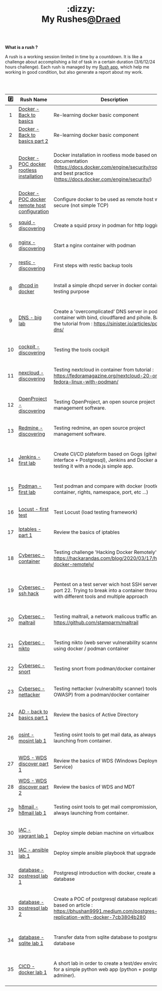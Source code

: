 <h1 align="center">:dizzy:<br><a href="https://github.com/Draed"></a>My Rushes<a href="https://github.com/Draed">@Draed</a>
  </h1>
<br><br>

**What is a rush ?**
<!-- <blockquote>  -->
A rush is a working session limited in time by a countdown. It is like a challenge about accomplishing a list of task in a certain duration (3/6/12/24 hours challenge). Each rush is managed by my [Rush app](https://github.com/Draed/rush_app), which help me working in good condition, but also generate a report about my work.
<!-- </blockquote>  -->

<br><br>

| :hash: | Rush Name | Description | Repo | Start Time | End Time | Duration |
|:--------:|---------|-------------| ---- |-----------|-----------|-----------|
| 1 | [Docker - Back to basics ](0_reports/report_1_19-Nov-2022.pdf) | <br> Re-learning docker basic component <br><br> | [No repo]() | 2021-01-05 20:30:08.784078 | 2021-01-05 23:35:30.672048 | 3:05:21.887970 | 
| 2 | [Docker - Back to basics part 2](0_reports/report_2_19-Nov-2022.pdf) | <br> Re-learning docker basic component <br><br> | [No repo]() | 2022-10-24 15:07:42.624525 | 2022-10-24 18:07:46.601335 | 3:00:03.976810 | 
| 3 | [Docker - POC docker rootless installation ](0_reports/report_3_19-Nov-2022.pdf) | <br>  Docker installation in rootless mode based on official documentation (https://docs.docker.com/engine/security/rootless) and best practice (https://docs.docker.com/engine/security/) <br><br> | [docker_lab2.md](6_Virtualization/docker/docker_lab2/docker_lab2.md) | 2022-10-29 12:12:42.000374 | 2022-10-29 15:07:46.601335 | 2:55:04.600961 | 
| 4 | [Docker - POC docker remote host configuration ](0_reports/report_4_19-Nov-2022.pdf) | <br> Configure docker to be used as remote host with SSL secure (not simple TCP) <br><br> | [No repo]() | 2022-10-30 08:40:25.624056 | 2022-10-30 11:45:38.446783 | 3:05:12.822727 | 
| 5 | [squid - discovering](0_reports/report_5_19-Nov-2022.pdf) | <br> Create a squid proxy in podman for http logging  <br><br> | [squid_lab1.md](1_Services/1_aaa/squid/squid_lab1/squid_lab1.md) | 2021-06-08 22:30:03.563756 | 2021-06-09 00:04:34.346755 | 1:34:30.782999 | 
| 6 | [nginx - discovering](0_reports/report_6_19-Nov-2022.pdf) | <br> Start a nginx container with podman <br><br> | [nginx_lab1.md](2_webserver/nginx/nginx_lab1/nginx_lab1.md) | 2021-08-15 20:15:33.305756 | 2021-08-15 20:45:14.569055 | 0:29:41.263299 | 
| 7 | [restic - discovering](0_reports/report_7_19-Nov-2022.pdf) | <br> First steps with restic backup tools <br><br> | [restic_lab1.md](3_backup/restic/restic_lab1/restic_lab1.md) | 2021-08-16 22:00:23.103981 | 2021-08-17 00:30:44.567305 | 2:30:21.463324 | 
| 8 | [dhcpd in docker ](0_reports/report_8_19-Nov-2022.pdf) | <br> Install a simple dhcpd server in docker container for testing purpose <br><br> | [dhcpd_lab1.md](4_dhcp/dhcpd/dhcpd_lab1/dhcpd_lab1.md) | 2021-08-23 21:15:35.270756 | 2021-08-23 22:15:16.193055 | 0:59:40.922299 | 
| 9 | [DNS - big lab](0_reports/report_9_19-Nov-2022.pdf) | <br> Create a 'overcomplicated' DNS server in podman container with bind, cloudflared and pihole. Based on the tutorial from : https://sinister.io/articles/podman-dns/ <br><br> | [bind_lab1.md](5_dns/bind/bind_lab1/bind_lab1.md) | 2021-09-15 20:30:08.904812 | 2021-09-15 23:06:29.346755 | 2:36:20.441943 | 
| 10 | [cockpit - discovering](0_reports/report_10_19-Nov-2022.pdf) | <br> Testing the tools cockpit <br><br> | [cockpit.md](1_Services/10_others/cockpit/cockpit.md) | 2021-09-25 20:30:55.904812 | 2021-09-25 23:31:19.346755 | 3:00:23.441943 | 
| 11 | [nexcloud - discovering](0_reports/report_11_19-Nov-2022.pdf) | <br> Testing nextcloud in container from tutorial : https://fedoramagazine.org/nextcloud-20-on-fedora-linux-with-podman/ <br><br> | [nextcloud_lab1.md](1_Services/10_others/nextcloud/nextcloud_lab1/nextcloud_lab1.md) | 2021-10-20 19:00:15.273065 | 2021-10-20 22:00:15.273065 | 3:00:00 | 
| 12 | [OpenProject - discovering](0_reports/report_12_19-Nov-2022.pdf) | <br> Testing OpenProject, an open source project management software.  <br><br> | [openproject_lab1.md](1_Services/10_others/project_manager/openproject/openproject_lab1/openproject_lab1.md) | 2021-11-14 20:00:25.561406 | 2021-11-14 23:12:28.394120 | 3:12:02.832714 | 
| 13 | [Redmine - discovering](0_reports/report_13_19-Nov-2022.pdf) | <br> Testing redmine, an open source project management software.  <br><br> | [nextcloud_lab1.md](1_Services/10_others/nextcloud/nextcloud_lab1/nextcloud_lab1.md) | 2021-11-15 20:15:22.394551 | 2021-11-15 23:15:18.930388 | 2:59:56.535837 | 
| 14 | [Jenkins - first lab](0_reports/report_14_19-Nov-2022.pdf) | <br> Create CI/CD plateform based on Gogs (gitwith web interface + Postgresql), Jenkins and Docker and testing it with a node.js simple app. <br><br> | [jenkins_lab1.md](2_CICD/jenkins/jenkins_lab1/jenkins_lab1.md) | 2022-01-22 13:20:18.394551 | 2022-01-22 16:20:47.327304 | 3:00:28.932753 | 
| 15 | [Podman - first lab ](0_reports/report_15_19-Nov-2022.pdf) | <br> Test podman and compare with docker (rootless container, rights, namespace, port, etc ...) <br><br> | [podman_lab1.md](6_Virtualization/podman/podman_lab1/podman_lab1.md) | 2022-02-05 08:00:17.341003 | 2022-02-05 11:15:15.203827 | 3:14:57.862824 | 
| 16 | [Locust - first test](0_reports/report_16_19-Nov-2022.pdf) | <br> Test Locust (load testing framework) <br><br> | [locust_lab1.md](7_Testing/webserver/locust/locust_lab1/locust_lab1.md) | 2022-02-08 07:00:05.921443 | 2022-02-08 08:30:52.213004 | 1:30:46.291561 | 
| 17 | [Iptables - part 1](0_reports/report_17_19-Nov-2022.pdf) | <br> Review the basics of iptables <br><br> | [iptable_lab1.md](8_CyberSecurity/1_firewall/iptables/iptables_lab1/iptable_lab1.md) | 2022-02-09 20:00:13.245133 | 2022-02-09 23:00:03.294778 | 2:59:50.049645 | 
| 18 | [Cybersec - container](0_reports/report_18_19-Nov-2022.pdf) | <br> Testing challenge 'Hacking Docker Remotely' from : https://hackarandas.com/blog/2020/03/17/hacking-docker-remotely/ <br><br> | [container_lab1.md](8_CyberSecurity/2_container/container_lab1/container_lab1.md) | 2022-02-10 18:00:05.212446 | 2022-02-10 21:00:08.335981 | 3:00:03.123535 | 
| 19 | [Cybersec - ssh hack](0_reports/report_19_19-Nov-2022.pdf) | <br> Pentest on a test server wich host SSH server on port 22. Trying to break into a container through ssh with different tools and multiple approach <br><br> | [ssh_lab1.md](8_CyberSecurity/3_services_hack/SSH/ssh_lab1/ssh_lab1.md) | 2022-02-11 15:00:12.394221 | 2022-02-11 17:30:08.083443 | 2:29:55.689222 | 
| 20 | [Cybersec - maltrail](0_reports/report_20_19-Nov-2022.pdf) | <br> Testing maltrail, a network malicous traffic analyzer : https://github.com/stamparm/maltrail <br><br> | [maltrail_lab1.md](8_CyberSecurity/4_ids_and_ips/maltrail/maltrail_lab_1/maltrail_lab1.md) | 2022-02-11 20:00:02.223650 | 2022-02-11 22:00:45.149244 | 2:00:42.925594 | 
| 21 | [Cybersec - nikto](0_reports/report_21_19-Nov-2022.pdf) | <br> Testing nikto (web server vulnerability scanner) tool using docker / podman container <br><br> | [nikto_lab1.md](8_CyberSecurity/4_ids_and_ips/nikto/nikto_lab1/nikto_lab1.md) | 2022-02-12 20:00:38.082331 | 2022-02-12 21:00:25.671903 | 0:59:47.589572 | 
| 22 | [Cybersec - snort](0_reports/report_22_19-Nov-2022.pdf) | <br> Testing snort from podman/docker container <br><br> | [snort_lab1.md](8_CyberSecurity/4_ids_and_ips/snort/snort_lab1/snort_lab1.md) | 2022-02-20 19:10:24.130200 | 2022-02-20 21:35:31.183296 | 2:25:07.053096 | 
| 23 | [Cybersec - nettacker](0_reports/report_23_19-Nov-2022.pdf) | <br> Testing nettacker (vulnerabilty scanner) tools (from OWASP) from a podman/docker container <br><br> | [nettacker_lab1.md](7_vulnerability_scanning/nettacker_lab1/nettacker_lab1.md) | 2022-03-16 19:30:21.199371 | 2022-03-16 20:40:05.673113 | 1:09:44.473742 | 
| 24 | [AD - back to basics part 1](0_reports/report_24_27-Nov-2022.pdf) | <br> Review the basics of Active Directory <br><br> | [AD_lab1.md](9_OS/windows/Active_directory/AD_lab1/AD_lab1.md) | 2022-11-22 08:58:00.474038 | 2022-11-22 11:52:54.791064 | 2:54:54.317026 | 
| 26 | [osint - mosint lab 1](0_reports/report_26_27-Nov-2022.pdf) | <br> Testing  osint tools to get mail data, as always launching from container. <br><br> | [mosint_lab1.md](8_CyberSecurity/6_osint/mosint/mosint_lab1/mosint_lab1.md) | 2022-03-22 18:14:10.182930 | 2022-03-22 21:14:05.173283 | 2:59:54.990353 | 
| 27 | [WDS - WDS discover part 1](0_reports/report_27_27-Nov-2022.pdf) | <br> Review the basics of WDS (Windows Deployment Service) <br><br> | [WDS_lab1.md](9_OS/windows/Active_directory/WDS_lab1/WDS_lab1.md) | 2022-03-23 21:02:04.189923 | 2022-03-24 00:02:17.834233 | 3:00:13.644310 | 
| 28 | [WDS - WDS discover part 2](0_reports/report_28_27-Nov-2022.pdf) | <br> Review the basics of WDS and MDT <br><br> | [No repo]() | 2022-03-24 00:30:23.338441 | 2022-03-24 03:30:23.338442 | 3:00:00.000001 | 
| 29 | [h8mail - h8mail lab 1](0_reports/report_29_27-Nov-2022.pdf) | <br> Testing  osint tools to get mail compromission, as always launching from container. <br><br> | [h8mail_lab1.md](8_CyberSecurity/6_osint/h8mail/h8mail_lab1/h8mail_lab1.md) | 2022-04-05 19:30:11.893004 | 2022-04-05 22:30:08.003321 | 2:59:56.110317 | 
| 30 | [IAC - vagrant lab 1](0_reports/report_30_27-Nov-2022.pdf) | <br> Deploy simple debian machine on virtualbox <br><br> | [vagrant_lab1.md](3_IAC/vagrant/vagrant_lab1/vagrant_lab1.md) | 2022-04-12 19:35:05.773120 | 2022-04-12 22:35:07.733200 | 3:00:01.960080 | 
| 31 | [IAC - ansible lab 1](0_reports/report_31_27-Nov-2022.pdf) | <br> Deploy simple ansible playbook that upgrade system <br><br> | [ansible_lab1.md](3_IAC/ansible/ansible_lab1/ansible_lab1.md) | 2022-04-12 16:00:39.563449 | 2022-04-12 19:00:47.447221 | 3:00:07.883772 | 
| 32 | [database - postresql lab 1](0_reports/report_32_27-Nov-2022.pdf) | <br> Postgresql introduction with docker, create a simple database <br><br> | [postgresql_lab1.md](1_Services/9_database/postgresql/postgresql_lab1/postgresql_lab1.md) | 2022-05-15 06:02:24.482110 | 2022-05-15 07:40:31.331590 | 1:38:06.849480 | 
| 33 | [database - postresql lab 2](0_reports/report_33_27-Nov-2022.pdf) | <br> Create a POC of postgresql database replication based on article : https://bhushan9991.medium.com/postgres-12-4-replication-with-docker-7cb3804b280 <br><br> | [postgresql_lab2.md](1_Services/9_database/postgresql/postgresql_lab2/postgresql_lab2.md) | 2022-05-15 20:14:38.338100 | 2022-05-15 23:31:37.993012 | 3:16:59.654912 | 
| 34 | [database - sqlite lab 1](0_reports/report_34_27-Nov-2022.pdf) | <br> Transfer data from sqlite database to postgrsql database <br><br> | [sqlite_lab1.md](1_Services/9_database/sqlite/sqlite_lab1/sqlite_lab1.md) | 2022-05-22 12:30:20.833120 | 2022-05-22 15:31:05.001574 | 3:00:44.168454 | 
| 35 | [CICD - docker lab 1](0_reports/report_35_27-Nov-2022.pdf) | <br> A short lab in order to create a test/dev environement for a simple python web app (python + postgresql / adminer). <br><br> | [docker_cicd_lab1.md](2_CICD/docker/docker_cicd_lab1/docker_cicd_lab1.md) | 2022-06-15 19:04:55.811003 | 2022-06-15 21:35:17.552003 | 2:30:21.741000 | 
